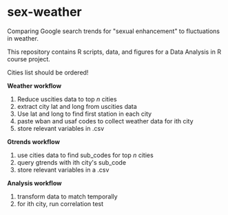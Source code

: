 # sex-weather
Comparing Google search trends for "sexual enhancement" to fluctuations in weather.

This repository contains R scripts, data, and figures for a Data Analysis in R course project.




Cities list should be ordered!

**Weather workflow**
1. Reduce uscities data to top *n* cities 
2. extract city lat and long from uscities data
3. Use lat and long to find first station in each city
4. paste wban and usaf codes to collect weather data for ith city
5. store relevant variables in .csv


**Gtrends workflow**
1. use cities data to find sub_codes for top *n* cities
2. query gtrends with ith city's sub_code
3. store relevant variables in a .csv


**Analysis workflow**
1. transform data to match temporally
2. for ith city, run correlation test
